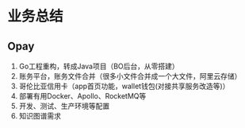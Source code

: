 # 业务总结

## Opay
1. Go工程重构，转成Java项目（BO后台，从零搭建）
2. 账务平台，账务文件合并（很多小文件合并成一个大文件，阿里云存储）
3. 哥伦比亚信用卡（app首页功能，wallet钱包(对接共享服务改造等)）
4. 部署有用Docker、Apollo、RocketMQ等
5. 开发、测试、生产环境等配置
6. 知识图谱需求




